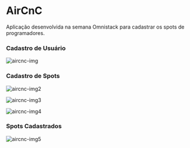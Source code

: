 # AirCnC
<p>Aplicação desenvolvida na semana Omnistack para cadastrar os spots de programadores.<p>
  
<h3>Cadastro de Usuário</h3>

![aircnc-img](https://user-images.githubusercontent.com/33499163/76782226-b7822c80-678e-11ea-85d0-7d0f46608dd8.png)

<h3>Cadastro de Spots</h3>

![aircnc-img2](https://user-images.githubusercontent.com/33499163/76782543-30818400-678f-11ea-8459-10f6385106e7.png)

![aircnc-img3](https://user-images.githubusercontent.com/33499163/76782551-34150b00-678f-11ea-9832-deb5181f5818.png)

![aircnc-img4](https://user-images.githubusercontent.com/33499163/76782556-36776500-678f-11ea-97dd-7e474991a005.png)

<h3>Spots Cadastrados</h3>

![aircnc-img5](https://user-images.githubusercontent.com/33499163/76782576-3d05dc80-678f-11ea-8759-3fffe3a3a5e0.png)
